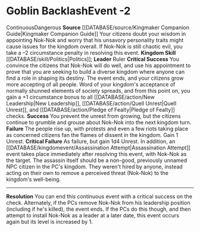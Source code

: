 ﻿---
id: '45'
level: '-2'
name: Goblin Backlash
rarity: Common
rus_type_level: null
skill:
- '[[DATABASE/skill/Politics|Politics]]'
source: '[[DATABASE/source/Kingmaker Companion Guide|Kingmaker Companion Guide]]'
trait:
- '[[DATABASE/trait/Continuous|Continuous]]'
- '[[DATABASE/trait/Dangerous|Dangerous]]'
type: Kingdom Event

---
# Goblin Backlash<span class="item-type">Event -2</span>

<span class="item-trait">Continuous</span><span class="item-trait">Dangerous</span>
**Source** [[DATABASE/source/Kingmaker Companion Guide|Kingmaker Companion Guide]]
 Your citizens doubt your wisdom in appointing Nok-Nok and worry that his unsavory personality traits might cause issues for the kingdom overall. If Nok-Nok is still chaotic evil, you take a –2 circumstance penalty in resolving this event.
**Kingdom Skill** [[DATABASE/skill/Politics|Politics]]; **Leader** Ruler
**Critical Success** You convince the citizens that Nok-Nok will do well, and use his appointment to prove that you are seeking to build a diverse kingdom where anyone can find a role in shaping its destiny. The event ends, and your citizens grow more accepting of all people. Word of your kingdom's acceptance of normally shunned elements of society spreads, and from this point on, you gain a +1 circumstance bonus to all [[DATABASE/action/New Leadership|New Leadership]], [[DATABASE/action/Quell Unrest|Quell Unrest]], and [[DATABASE/action/Pledge of Fealty|Pledge of Fealty]] checks.
**Success** You prevent the unrest from growing, but the citizens continue to grumble and grouse about Nok-Nok into the next kingdom turn.
**Failure** The people rise up, with protests and even a few riots taking place as concerned citizens fan the flames of dissent in the kingdom. Gain 1 Unrest.
**Critical Failure** As failure, but gain 1d4 Unrest. In addition, an [[DATABASE/kingdomevent/Assassination Attempt|Assassination Attempt]] event takes place immediately after resolving this event, with Nok-Nok as the target. The assassin itself should be a non-good, previously unnamed NPC citizen in the PC's kingdom. They weren't hired by anyone, instead acting on their own to remove a perceived threat (Nok-Nok) to the kingdom's well-being.

---
**Resolution** You can end this continuous event with a critical success on the check. Alternately, if the PCs remove Nok-Nok from his leadership position (including if he's killed), the event ends. If the PCs do this though, and then attempt to install Nok-Nok as a leader at a later date, this event occurs again but its level is increased by 1.